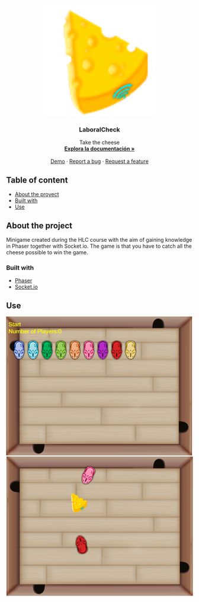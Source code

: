 <!-- PROJECT LOGO -->
<br />
<p align="center">
  <a href="https://github.com/BeTheVal/Mouses---Cheese/blob/main/Logo.png">
    <img src="/Logo.png" alt="Logo" width="300" height="300">
  </a>
  <h3 align="center">LaboralCheck</h3>
  <p align="center">
    Take the cheese
    <br />
    <a href="https://github.com/BeTheVal/Mouses---Cheese"><strong>Explora la documentación »</strong></a>
    <br />
    <br />
    <a href="https://game-mouse-and-cheese.herokuapp.com/">Demo</a>
    ·
    <a href="https://github.com/BeTheVal/Mouses---Cheese/issues">Report a bug</a>
    ·
    <a href="https://github.com/BeTheVal/Mouses---Cheese/issues">Request a feature</a>
  </p>
</p>


<!-- TABLE OF CONTENTS -->
## Table of content

* [About the proyect](#sobre-el-proyecto)
* [Built with](#construido-con)
* [Use](#uso)




<!-- ABOUT THE PROJECT -->
## About the project

Minigame created during the HLC course with the aim of gaining knowledge in Phaser together with Socket.io.
The game is that you have to catch all the cheese possible to win the game.

<!-- Contenido de About the Project -->

### Built with

* [Phaser](http://phaser.io/)
* [Socket.io](https://socket.io/)


<!-- USAGE EXAMPLES -->
## Use
![Start_Screen]
![Playing_Screen]


<!-- MARKDOWN LINKS & IMAGES -->
[Start_Screen]: https://github.com/BeTheVal/Mouses---Cheese/blob/main/Start_Screen.png
[Playing_Screen]: https://github.com/BeTheVal/Mouses---Cheese/blob/main/Playing_Screen.png

